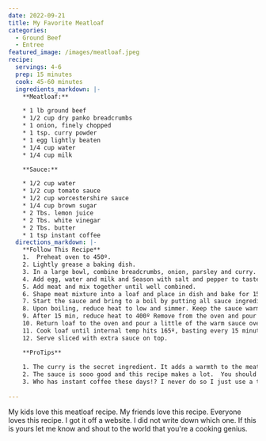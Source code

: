 ```yaml
---
date: 2022-09-21
title: My Favorite Meatloaf
categories:
  - Ground Beef
  - Entree
featured_image: /images/meatloaf.jpeg
recipe:
  servings: 4-6
  prep: 15 minutes
  cook: 45-60 minutes
  ingredients_markdown: |-
    **Meatloaf:**

    * 1 lb ground beef
    * 1/2 cup dry panko breadcrumbs
    * 1 onion, finely chopped
    * 1 tsp. curry powder
    * 1 egg lightly beaten
    * 1/4 cup water
    * 1/4 cup milk

    **Sauce:**

    * 1/2 cup water
    * 1/2 cup tomato sauce
    * 1/2 cup worcestershire sauce
    * 1/4 cup brown sugar
    * 2 Tbs. lemon juice
    * 2 Tbs. white vinegar
    * 2 Tbs. butter
    * 1 tsp instant coffee
  directions_markdown: |-
    **Follow This Recipe**
    1.  Preheat oven to 450º. 
    2. Lightly grease a baking dish.
    3. In a large bowl, combine breadcrumbs, onion, parsley and curry.
    4. Add egg, water and milk and Season with salt and pepper to taste. 
    5. Add meat and mix together until well combined.
    6. Shape meat mixture into a loaf and place in dish and bake for 15 minutes. 
    7. Start the sauce and bring to a boil by putting all sauce ingredients into a medium sauce pan.
    8. Upon boiling, reduce heat to low and simmer. Keep the sauce warm. 
    9. After 15 min, reduce heat to 400º Remove from the oven and pour off the fat.
    10. Return loaf to the oven and pour a little of the warm sauce over the loaf.
    11. Cook loaf until internal temp hits 165º, basting every 15 minutes with warm sauce.
    12. Serve sliced with extra sauce on top.

    **ProTips**
    
    1. The curry is the secret ingredient. It adds a warmth to the meatloaf that's so good.  Try it as written above and then adjust the amount to your liking.  I usually double it.
    2. The sauce is sooo good and this recipe makes a lot.  You should have enough to baste 3-4 times and then some for on top.
    3. Who has instant coffee these days!? I never do so I just use a tsp of coffee cold and left over from my morning pot. Works just as well.
    
---
```

My kids love this meatloaf recipe. My friends love this recipe. Everyone loves this recipe. I got it off a website. I did not write down which one. If this is yours let me know and shout to the world that you're a cooking genius.